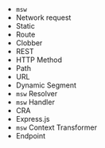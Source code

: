 * `msw`
* Network request
* Static
* Route
* Clobber
* REST
* HTTP Method
* Path
* URL
* Dynamic Segment
* `msw` Resolver
* `msw` Handler
* CRA
* Express.js
* `msw` Context Transformer
* Endpoint
